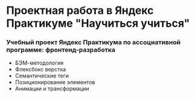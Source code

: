 # Проектная работа в Яндекс Практикуме "Научиться учиться"

### Учебный проект Яндекс Практикума по ассоциативной программе: фронтенд-разработка

* БЭМ-методология
* Флексбокс верстка
* Семантические теги
* Позиционирование элементов
* Анимации и трансформации
